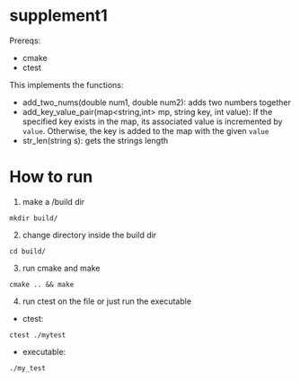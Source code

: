 # supplement1
Prereqs:
- cmake
- ctest

This implements the functions:
- add_two_nums(double num1, double num2): adds two numbers together
- add_key_value_pair(map<string,int> mp, string key, int value): If the specified key exists in the map, its associated value is incremented by `value`. Otherwise, the key is added to the map with the given `value` 
- str_len(string s): gets the strings length

# How to run
1) make a /build dir
```
mkdir build/
```
2) change directory inside the build dir
```
cd build/
```
3) run cmake and make
```
cmake .. && make
```
4) run ctest on the file or just run the executable

- ctest:
```
ctest ./mytest
```
- executable:
```
./my_test
``` 

